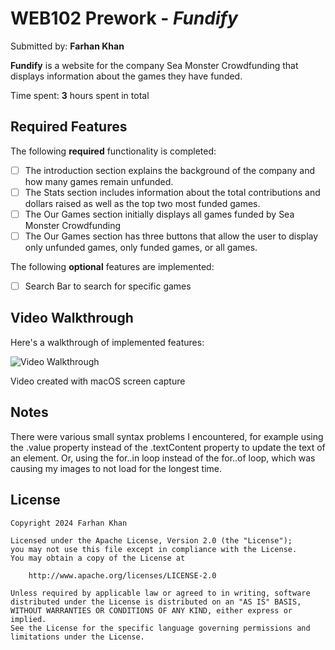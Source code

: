 # WEB102 Prework - *Fundify*

Submitted by: **Farhan Khan**

**Fundify** is a website for the company Sea Monster Crowdfunding that displays information about the games they have funded.

Time spent: **3** hours spent in total

## Required Features

The following **required** functionality is completed:

* [ ] The introduction section explains the background of the company and how many games remain unfunded.
* [ ] The Stats section includes information about the total contributions and dollars raised as well as the top two most funded games.
* [ ] The Our Games section initially displays all games funded by Sea Monster Crowdfunding
* [ ] The Our Games section has three buttons that allow the user to display only unfunded games, only funded games, or all games.

The following **optional** features are implemented:

* [ ] Search Bar to search for specific games

## Video Walkthrough

Here's a walkthrough of implemented features:

<img src='https://i.giphy.com/media/v1.Y2lkPTc5MGI3NjExamphNzI1M3FmcmcxM25kYWxvZnMxY2ZsdXk4ODgzZzlxd3l1dTA1YyZlcD12MV9pbnRlcm5hbF9naWZfYnlfaWQmY3Q9Zw/igu0VtkvU7Cuxlb9f4/giphy.gif' title='Video Walkthrough' width='' alt='Video Walkthrough' />

Video created with macOS screen capture

## Notes

There were various small syntax problems I encountered, for example using the .value property instead of the .textContent property to update the text of an element. Or, using the for..in loop instead of the for..of loop, which was causing my images to not load for the longest time.

## License

    Copyright 2024 Farhan Khan

    Licensed under the Apache License, Version 2.0 (the "License");
    you may not use this file except in compliance with the License.
    You may obtain a copy of the License at

        http://www.apache.org/licenses/LICENSE-2.0

    Unless required by applicable law or agreed to in writing, software
    distributed under the License is distributed on an "AS IS" BASIS,
    WITHOUT WARRANTIES OR CONDITIONS OF ANY KIND, either express or implied.
    See the License for the specific language governing permissions and
    limitations under the License.

